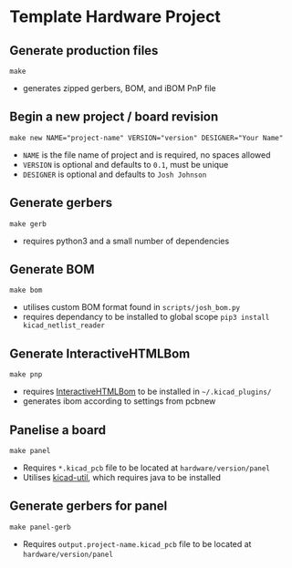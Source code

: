 # Template Hardware Project

## Generate production files
`make`

* generates zipped gerbers, BOM, and iBOM PnP file

## Begin a new project / board revision
`make new NAME="project-name" VERSION="version" DESIGNER="Your Name"`

* `NAME` is the file name of project and is required, no spaces allowed
* `VERSION` is optional and defaults to `0.1`, must be unique
* `DESIGNER` is optional and defaults to `Josh Johnson`

## Generate gerbers
`make gerb` 

* requires python3 and a small number of dependencies

## Generate BOM
`make bom`

* utilises custom BOM format found in `scripts/josh_bom.py`
* requires dependancy to be installed to global scope `pip3 install kicad_netlist_reader`

## Generate InteractiveHTMLBom
`make pnp`

* requires [InteractiveHTMLBom](https://github.com/openscopeproject/InteractiveHtmlBom) to be installed in `~/.kicad_plugins/`
* generates ibom according to settings from pcbnew

## Panelise a board
`make panel`

* Requires `*.kicad_pcb` file to be located at `hardware/version/panel`
* Utilises [kicad-util](https://gitlab.com/dren.dk/kicad-util), which requires java to be installed

## Generate gerbers for panel
`make panel-gerb` 

* Requires `output.project-name.kicad_pcb` file to be located at `hardware/version/panel`


